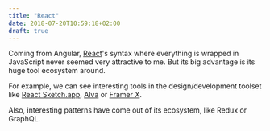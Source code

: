 ```yaml
---
title: "React"
date: 2018-07-20T10:59:18+02:00
draft: true
---
```


Coming from Angular, [React](https://reactjs.org/)'s syntax where everything is wrapped in JavaScript never seemed very attractive to me. But its big advantage is its huge tool ecosystem around.

For example, we can see interesting tools in the design/development toolset like [React Sketch.app](http://airbnb.io/react-sketchapp/), [Alva](https://meetalva.io/) or [Framer X](https://framer.com/announcement/).

Also, interesting patterns have come out of its ecosystem, like Redux or GraphQL.
